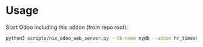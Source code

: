 # Usage

Start Odoo including this addon (from repo root):

```bash
python3 scripts/nix_odoo_web_server.py --db-name mydb --addon hr_timesheet_sheet_attendance
```

